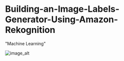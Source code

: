 # Building-an-Image-Labels-Generator-Using-Amazon-Rekognition

"Machine Learning"

![image_alt]()


